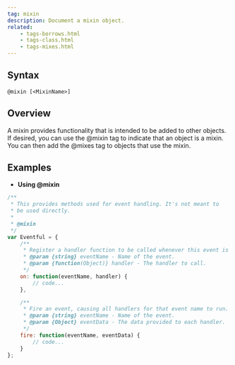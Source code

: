 ```yaml
---
tag: mixin
description: Document a mixin object.
related:
    - tags-borrows.html
    - tags-class.html
    - tags-mixes.html
---
```


## Syntax

`@mixin [<MixinName>]`


## Overview

A mixin provides functionality that is intended to be added to other objects. If desired, you can
use the @mixin tag to indicate that an object is a mixin. You can then add the @mixes tag to objects
that use the mixin.


## Examples

* **Using @mixin**

```js
/**
 * This provides methods used for event handling. It's not meant to
 * be used directly.
 *
 * @mixin
 */
var Eventful = {
    /**
     * Register a handler function to be called whenever this event is fired.
     * @param {string} eventName - Name of the event.
     * @param {function(Object)} handler - The handler to call.
     */
    on: function(eventName, handler) {
        // code...
    },

    /**
     * Fire an event, causing all handlers for that event name to run.
     * @param {string} eventName - Name of the event.
     * @param {Object} eventData - The data provided to each handler.
     */
    fire: function(eventName, eventData) {
        // code...
    }
};
```

